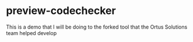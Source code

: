 # preview-codechecker
This is a demo that I will be doing to the forked tool that the Ortus Solutions team helped develop
